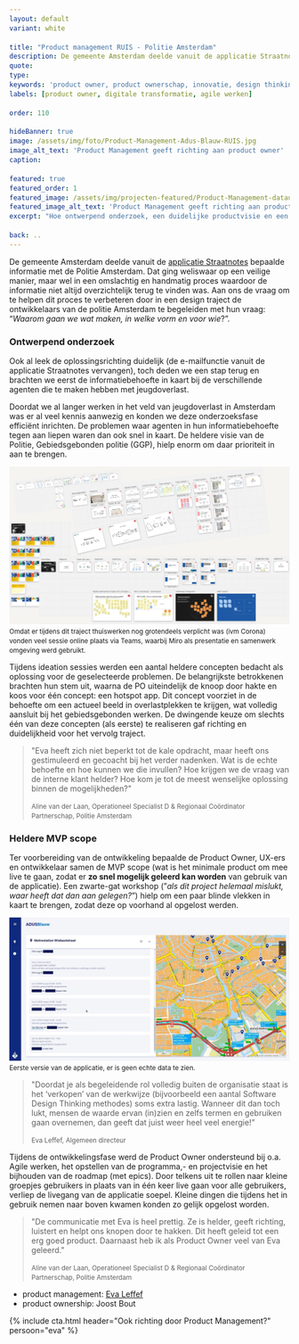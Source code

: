 ```yaml
---
layout: default
variant: white

title: "Product management RUIS - Politie Amsterdam"
description: De gemeente Amsterdam deelde vanuit de applicatie Straatnotes bepaalde informatie met de Politie Amsterdam. Dat ging weliswaar op een veilige manier, maar wel in een omslachtig en handmatig proces waardoor de informatie niet altijd overzichtelijk terug te vinden was. Aan ons de vraag om te helpen dit proces te automatiseren door in een design traject de ontwikkelaars van de politie Amsterdam te begeleiden met hun vraag:Waarom gaan we wat maken, in welke vorm en voor wie.
quote:
type:
keywords: 'product owner, product ownerschap, innovatie, design thinking, software design thinking, digitalisering, digitale transformatie, zorg, ouderenzorg, nieuwe website'
labels: [product owner, digitale transformatie, agile werken]

order: 110

hideBanner: true
image: /assets/img/foto/Product-Management-Adus-Blauw-RUIS.jpg
image_alt_text: 'Product Management geeft richting aan product owner'
caption:

featured: true
featured_order: 1
featured_image: /assets/img/projecten-featured/Product-Management-datauitwisseling-gemeente-politie.jpg
featured_image_alt_text: 'Product Management geeft richting aan product owner'
excerpt: "Hoe ontwerpend onderzoek, een duidelijke productvisie en een heldere MVP scope datauitwisseling tussen gemeente en politie succesvol maakte."

back: ..
---
```

De gemeente Amsterdam deelde vanuit de [applicatie Straatnotes](https://www.tiltshift.nl/projecten/opknippen-straatnotes/) bepaalde informatie met de Politie Amsterdam. Dat ging weliswaar op een veilige manier, maar wel in een omslachtig en handmatig proces waardoor de informatie niet altijd overzichtelijk terug te vinden was. Aan ons de vraag om te helpen dit proces te verbeteren door in een design traject de ontwikkelaars van de politie Amsterdam te begeleiden met hun vraag: “*Waarom gaan we wat maken, in welke vorm en voor wie*?”.

### Ontwerpend onderzoek

Ook al leek de oplossingsrichting duidelijk (de e-mailfunctie vanuit de applicatie Straatnotes vervangen), toch deden we een stap terug en brachten we eerst de informatiebehoefte in kaart bij de verschillende agenten die te maken hebben met jeugdoverlast.

Doordat we al langer werken in het veld van jeugdoverlast in Amsterdam was er al veel kennis aanwezig en konden we deze onderzoeksfase efficiënt inrichten. De problemen waar agenten in hun informatiebehoefte tegen aan liepen waren dan ook snel in kaart. De heldere visie van de Politie, Gebiedsgebonden politie (GGP), hielp enorm om daar prioriteit in aan te brengen.

<div class="article-image">
    <img src="/assets/img/foto/Product-Management-Adus-Blauw-RUIS.jpg" alt="Product Management en richting voor Product Owner">
   <br />
    <small>Omdat er tijdens dit traject thuiswerken nog grotendeels verplicht was (ivm Corona) vonden veel sessie online plaats via Teams, waarbij Miro als presentatie en samenwerk omgeving werd gebruikt.</small>
</div>

Tijdens ideation sessies werden een aantal heldere concepten bedacht als oplossing voor de geselecteerde problemen. De belangrijkste betrokkenen brachten hun stem uit, waarna de PO uiteindelijk de knoop door hakte en koos voor één concept: een hotspot app. Dit concept voorziet in de behoefte om een actueel beeld in overlastplekken te krijgen, wat volledig aansluit bij het gebiedsgebonden werken. De dwingende keuze om slechts één van deze concepten (als eerste) te realiseren gaf richting en duidelijkheid voor het vervolg traject. 

> "Eva heeft zich niet beperkt tot de kale opdracht, maar heeft ons gestimuleerd en gecoacht bij het verder nadenken. Wat is de echte behoefte en hoe kunnen we die invullen? Hoe krijgen we de vraag van de interne klant helder? Hoe kom je tot de meest wenselijke oplossing binnen de mogelijkheden?"
>
> <small>Aline van der Laan, Operationeel Specialist D & Regionaal Coördinator Partnerschap, Politie Amsterdam</small>

### Heldere MVP scope

Ter voorbereiding van de ontwikkeling bepaalde de Product Owner, UX-ers en ontwikkelaar samen de MVP scope (wat is het minimale product om mee live te gaan, zodat er **zo snel mogelijk geleerd kan worden** van gebruik van de applicatie). Een zwarte-gat workshop (”*als dit project helemaal mislukt, waar heeft dat dan aan gelegen?*”) hielp om een paar blinde vlekken in kaart te brengen, zodat deze op voorhand al opgelost werden.

<div class="article-image">
    <img src="/assets/img/foto/Begeleiding-agile-ontwikkeling-data-uitwisseling-politie-gemeente.jpg">
    <br />
    <small>Eerste versie van de applicatie, er is geen echte data te zien.</small>
</div>

> "Doordat je als begeleidende rol volledig buiten de organisatie staat is het ‘verkopen’ van de werkwijze (bijvoorbeeld een aantal Software Design Thinking methodes) soms extra lastig. Wanneer dit dan toch lukt, mensen de waarde ervan (in)zien en zelfs termen en gebruiken gaan overnemen, dan geeft dat juist weer heel veel energie!"
>
> <small>Eva Leffef, Algemeen directeur</small>

Tijdens de ontwikkelingsfase werd de Product Owner ondersteund bij o.a. Agile werken, het opstellen van de programma,- en projectvisie en het bijhouden van de roadmap (met epics). Door telkens uit te rollen naar kleine groepjes gebruikers in plaats van in één keer live gaan voor alle gebruikers, verliep de livegang van de applicatie soepel. Kleine dingen die tijdens het in gebruik nemen naar boven kwamen konden zo gelijk opgelost worden.


> "De communicatie met Eva is heel prettig. Ze is helder, geeft richting, luistert en helpt ons knopen door te hakken. Dit heeft geleid tot een erg goed product. Daarnaast heb ik als Product Owner veel van Eva geleerd."
>
> <small>Aline van der Laan, Operationeel Specialist D & Regionaal Coördinator Partnerschap, Politie Amsterdam</small>

- product management: [Eva Leffef](/mensen/eva-leffef/)
- product ownership: Joost Bout
                                                                    
{% include cta.html header="Ook richting door Product Management?" persoon="eva" %}
